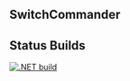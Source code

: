 ## SwitchCommander

## Status Builds
[![.NET build](https://github.com/Ktechen/SwitchCommander/actions/workflows/dotnet.yml/badge.svg)](https://github.com/Ktechen/SwitchCommander/actions/workflows/dotnet.yml)
